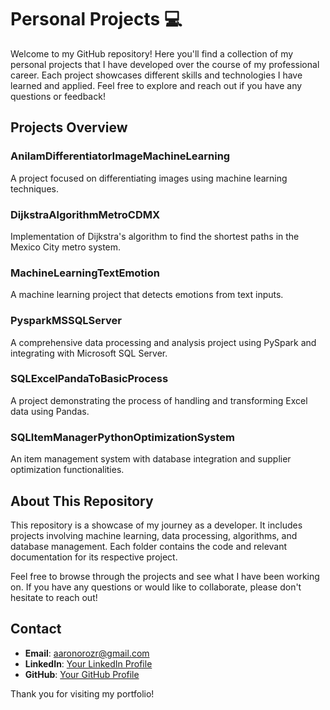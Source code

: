 # Personal Projects 💻

Welcome to my GitHub repository! Here you'll find a collection of my personal projects that I have developed over the course of my professional career. Each project showcases different skills and technologies I have learned and applied. Feel free to explore and reach out if you have any questions or feedback!

## Projects Overview

### AnilamDifferentiatorImageMachineLearning
A project focused on differentiating images using machine learning techniques.

### DijkstraAlgorithmMetroCDMX
Implementation of Dijkstra's algorithm to find the shortest paths in the Mexico City metro system.

### MachineLearningTextEmotion
A machine learning project that detects emotions from text inputs.

### PysparkMSSQLServer
A comprehensive data processing and analysis project using PySpark and integrating with Microsoft SQL Server.

### SQLExcelPandaToBasicProcess
A project demonstrating the process of handling and transforming Excel data using Pandas.

### SQLItemManagerPythonOptimizationSystem
An item management system with database integration and supplier optimization functionalities.

## About This Repository

This repository is a showcase of my journey as a developer. It includes projects involving machine learning, data processing, algorithms, and database management. Each folder contains the code and relevant documentation for its respective project. 

Feel free to browse through the projects and see what I have been working on. If you have any questions or would like to collaborate, please don't hesitate to reach out!

## Contact

- **Email**: aaronorozr@gmail.com
- **LinkedIn**: [Your LinkedIn Profile](www.linkedin.com/in/aaronorozcorosas)
- **GitHub**: [Your GitHub Profile](https://github.com/Aaronorozr)

Thank you for visiting my portfolio!
